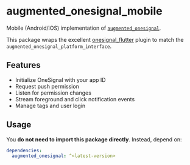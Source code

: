 # augmented_onesignal_mobile

Mobile (Android/iOS) implementation of [`augmented_onesignal`](https://pub.dev/packages/augmented_onesignal).

This package wraps the excellent [onesignal_flutter](https://pub.dev/packages/onesignal_flutter) plugin to match the `augmented_onesignal_platform_interface`.

## Features

- Initialize OneSignal with your app ID
- Request push permission
- Listen for permission changes
- Stream foreground and click notification events
- Manage tags and user login

## Usage

You **do not need to import this package directly**. Instead, depend on:

```yaml
dependencies:
  augmented_onesignal: ^<latest-version>